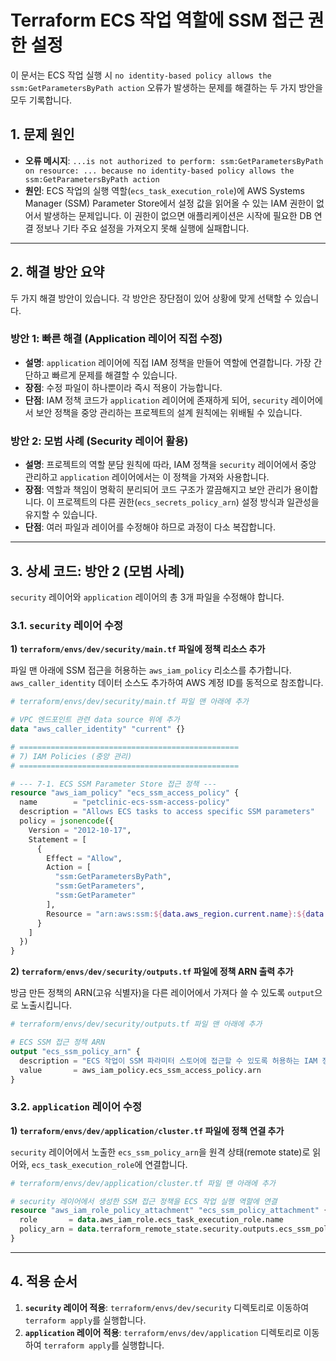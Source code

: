 # Terraform ECS 작업 역할에 SSM 접근 권한 설정

이 문서는 ECS 작업 실행 시 `no identity-based policy allows the ssm:GetParametersByPath action` 오류가 발생하는 문제를 해결하는 두 가지 방안을 모두 기록합니다.

## 1. 문제 원인

- **오류 메시지**: `...is not authorized to perform: ssm:GetParametersByPath on resource: ... because no identity-based policy allows the ssm:GetParametersByPath action`
- **원인**: ECS 작업의 실행 역할(`ecs_task_execution_role`)에 AWS Systems Manager (SSM) Parameter Store에서 설정 값을 읽어올 수 있는 IAM 권한이 없어서 발생하는 문제입니다. 이 권한이 없으면 애플리케이션은 시작에 필요한 DB 연결 정보나 기타 주요 설정을 가져오지 못해 실행에 실패합니다.

---

## 2. 해결 방안 요약

두 가지 해결 방안이 있습니다. 각 방안은 장단점이 있어 상황에 맞게 선택할 수 있습니다.

### 방안 1: 빠른 해결 (Application 레이어 직접 수정)
- **설명**: `application` 레이어에 직접 IAM 정책을 만들어 역할에 연결합니다. 가장 간단하고 빠르게 문제를 해결할 수 있습니다.
- **장점**: 수정 파일이 하나뿐이라 즉시 적용이 가능합니다.
- **단점**: IAM 정책 코드가 `application` 레이어에 존재하게 되어, `security` 레이어에서 보안 정책을 중앙 관리하는 프로젝트의 설계 원칙에는 위배될 수 있습니다.

### 방안 2: 모범 사례 (Security 레이어 활용)
- **설명**: 프로젝트의 역할 분담 원칙에 따라, IAM 정책을 `security` 레이어에서 중앙 관리하고 `application` 레이어에서는 이 정책을 가져와 사용합니다.
- **장점**: 역할과 책임이 명확히 분리되어 코드 구조가 깔끔해지고 보안 관리가 용이합니다. 이 프로젝트의 다른 권한(`ecs_secrets_policy_arn`) 설정 방식과 일관성을 유지할 수 있습니다.
- **단점**: 여러 파일과 레이어를 수정해야 하므로 과정이 다소 복잡합니다.

--- 

## 3. 상세 코드: 방안 2 (모범 사례)

`security` 레이어와 `application` 레이어의 총 3개 파일을 수정해야 합니다.

### 3.1. `security` 레이어 수정

**1) `terraform/envs/dev/security/main.tf` 파일에 정책 리소스 추가**

파일 맨 아래에 SSM 접근을 허용하는 `aws_iam_policy` 리소스를 추가합니다. `aws_caller_identity` 데이터 소스도 추가하여 AWS 계정 ID를 동적으로 참조합니다.

```terraform
# terraform/envs/dev/security/main.tf 파일 맨 아래에 추가

# VPC 엔드포인트 관련 data source 위에 추가
data "aws_caller_identity" "current" {}

# =================================================
# 7) IAM Policies (중앙 관리)
# =================================================

# --- 7-1. ECS SSM Parameter Store 접근 정책 ---
resource "aws_iam_policy" "ecs_ssm_access_policy" {
  name        = "petclinic-ecs-ssm-access-policy"
  description = "Allows ECS tasks to access specific SSM parameters"
  policy = jsonencode({
    Version = "2012-10-17",
    Statement = [
      {
        Effect = "Allow",
        Action = [
          "ssm:GetParametersByPath",
          "ssm:GetParameters",
          "ssm:GetParameter"
        ],
        Resource = "arn:aws:ssm:${data.aws_region.current.name}:${data.aws_caller_identity.current.account_id}:parameter/petclinic/*"
      }
    ]
  })
}
```

**2) `terraform/envs/dev/security/outputs.tf` 파일에 정책 ARN 출력 추가**

방금 만든 정책의 ARN(고유 식별자)을 다른 레이어에서 가져다 쓸 수 있도록 `output`으로 노출시킵니다.

```terraform
# terraform/envs/dev/security/outputs.tf 파일 맨 아래에 추가

# ECS SSM 접근 정책 ARN
output "ecs_ssm_policy_arn" {
  description = "ECS 작업이 SSM 파라미터 스토어에 접근할 수 있도록 허용하는 IAM 정책의 ARN"
  value       = aws_iam_policy.ecs_ssm_access_policy.arn
}
```

### 3.2. `application` 레이어 수정

**1) `terraform/envs/dev/application/cluster.tf` 파일에 정책 연결 추가**

`security` 레이어에서 노출한 `ecs_ssm_policy_arn`을 원격 상태(remote state)로 읽어와, `ecs_task_execution_role`에 연결합니다.

```terraform
# terraform/envs/dev/application/cluster.tf 파일 맨 아래에 추가

# security 레이어에서 생성한 SSM 접근 정책을 ECS 작업 실행 역할에 연결
resource "aws_iam_role_policy_attachment" "ecs_ssm_policy_attachment" {
  role       = data.aws_iam_role.ecs_task_execution_role.name
  policy_arn = data.terraform_remote_state.security.outputs.ecs_ssm_policy_arn
}
```

--- 

## 4. 적용 순서

1.  **`security` 레이어 적용**: `terraform/envs/dev/security` 디렉토리로 이동하여 `terraform apply`를 실행합니다.
2.  **`application` 레이어 적용**: `terraform/envs/dev/application` 디렉토리로 이동하여 `terraform apply`를 실행합니다.
